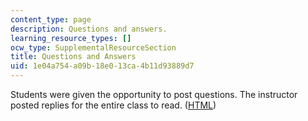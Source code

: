 ```yaml
---
content_type: page
description: Questions and answers.
learning_resource_types: []
ocw_type: SupplementalResourceSection
title: Questions and Answers
uid: 1e04a754-a09b-18e0-13ca-4b11d93889d7
---
```


Students were given the opportunity to post questions. The instructor posted replies for the entire class to read. ([HTML](/ans7870/resources/farjoun/qa.html))